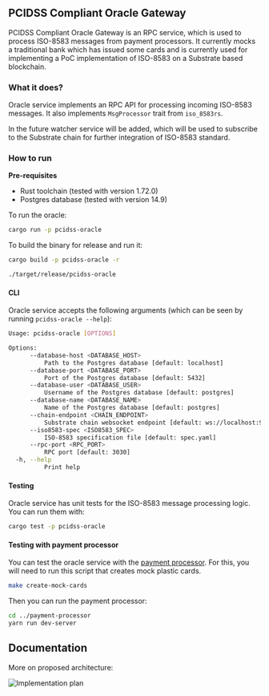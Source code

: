 ## PCIDSS Compliant Oracle Gateway

PCIDSS Compliant Oracle Gateway is an RPC service, which is used to process ISO-8583 messages from payment processors. It currently mocks a traditional bank which has issued some cards and is currently used for implementing a PoC implementation of ISO-8583 on a Substrate based blockchain.

### What it does?

Oracle service implements an RPC API for processing incoming ISO-8583 messages. It also implements `MsgProcessor` trait from `iso_8583rs`. 

In the future watcher service will be added, which will be used to subscribe to the Substrate chain for further integration of ISO-8583 standard.

### How to run

**Pre-requisites**

- Rust toolchain (tested with version 1.72.0)
- Postgres database (tested with version 14.9)

To run the oracle:

```bash
cargo run -p pcidss-oracle
```

To build the binary for release and run it:

```bash
cargo build -p pcidss-oracle -r

./target/release/pcidss-oracle
```

#### CLI

Oracle service accepts the following arguments (which can be seen by running `pcidss-oracle --help`):

```bash
Usage: pcidss-oracle [OPTIONS]

Options:
      --database-host <DATABASE_HOST>
          Path to the Postgres database [default: localhost]
      --database-port <DATABASE_PORT>
          Port of the Postgres database [default: 5432]
      --database-user <DATABASE_USER>
          Username of the Postgres database [default: postgres]
      --database-name <DATABASE_NAME>
          Name of the Postgres database [default: postgres]
      --chain-endpoint <CHAIN_ENDPOINT>
          Substrate chain websocket endpoint [default: ws://localhost:9944]
      --iso8583-spec <ISO8583_SPEC>
          ISO-8583 specification file [default: spec.yaml]
      --rpc-port <RPC_PORT>
          RPC port [default: 3030]
  -h, --help
          Print help
```

#### Testing

Oracle service has unit tests for the ISO-8583 message processing logic. You can run them with:

```bash
cargo test -p pcidss-oracle
```

#### Testing with payment processor

You can test the oracle service with the [payment processor](../payment-processor/README.md). For this, you will need to run this script that creates mock plastic cards.

```bash
make create-mock-cards
```

Then you can run the payment processor:

```bash
cd ../payment-processor
yarn run dev-server
```

## Documentation

More on proposed architecture:

![Implementation plan](https://github.com/dastansam/Grants-Program/assets/88332432/8b832448-9095-4846-95ea-ccaebe5e52a5)
